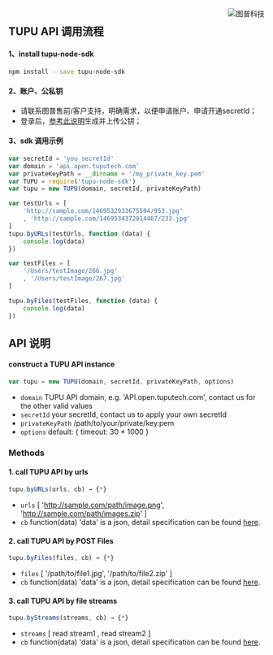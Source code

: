 <a href="https://www.tuputech.com/">
    <img src="https://www.tuputech.com/zh/images/brandpage/tuputech_logo_horizontal_black.png" alt="图普科技"
         title="图普科技" align="right" />
</a>

## TUPU API 调用流程

#### 1、install tupu-node-sdk
```bash
npm install --save tupu-node-sdk
```

#### 2、账户、公私钥
- 请联系图普售前/客户支持，明确需求，以便申请账户、申请开通secretId；
- 登录后，<a href="https://www.tuputech.com/account/cert">参考此说明</a>生成并上传公钥；


#### 3、sdk 调用示例

```js 
var secretId = 'you_secretId'
var domain = 'api.open.tuputech.com'
var privateKeyPath = __dirname + '/my_private_key.pem'
var TUPU = require('tupu-node-sdk')
var tupu = new TUPU(domain, secretId, privateKeyPath)

var testUrls = [
    'http://sample.com/1469532933675594/953.jpg'
    , 'http://sample.com/1469534372014467/233.jpg'
]
tupu.byURLs(testUrls, function (data) {
    console.log(data)
})

var testFiles = [
    '/Users/testImage/266.jpg'
    , '/Users/testImage/267.jpg'
]

tupu.byFiles(testFiles, function (data) {
    console.log(data)
})

```

## API 说明
#### construct a TUPU API instance
```js
var tupu = new TUPU(domain, secretId, privateKeyPath, options)
```
- `domain` TUPU API domain, e.g. 'API.open.tuputech.com', contact us for the other valid values
- `secretId` your secretId, contact us to apply your own secretId
- `privateKeyPath` /path/to/your/private/key.pem
- `options` default: { timeout: 30 * 1000 }

### Methods

#### 1. call TUPU API by urls
```js 
tupu.byURLs(urls, cb) → {*}
```
- `urls`		[ 'http://sample.com/path/image.png', 'http://sample.com/path/images.zip' ]
- `cb`		function(data) 'data' is a json, detail specification can be found [here](#https://www.tuputech.com/api/info).

#### 2. call TUPU API by POST Files
```js
tupu.byFiles(files, cb) → {*}
```
- `files`		[ '/path/to/file1.jpg', '/path/to/file2.zip' ]
- `cb`    	function(data) 'data' is a json, detail specification can be found [here](#https://www.tuputech.com/api/info).


#### 3. call TUPU API by file streams
```js 
tupu.byStreams(streams, cb) → {*}
```
- `streams`		[ read stream1 , read stream2 ]
- `cb`    	function(data) 'data' is a json, detail specification can be found [here](#https://www.tuputech.com/api/info).


